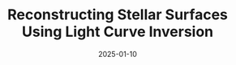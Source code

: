 ---
title: 'Reconstructing Stellar Surfaces Using Light Curve Inversion'
collection: publications
category: conferences
# permalink: /publication/tau-ceti
# permalink: 'https://iopscience.iop.org/article/10.3847/1538-3881/ace906/pdf'
# excerpt: 'This paper is about the number 1. The number 2 is left for future work.'
date: 2025-01-10
venue: 'American Astronomical Society, Meeting #245'
paperurl: 'https://ui.adsabs.harvard.edu/abs/2025AAS...24540317K/abstract'
# bibtexurl: 'http://academicpages.github.io/files/bibtex1.bib'
citation: 'Korolik, M., & Roettenbacher, R. 2025, in American Astronomical Society Meeting Abstracts, Vol. 245, American Astronomical Society Meeting Abstracts #245, 403.17'
---